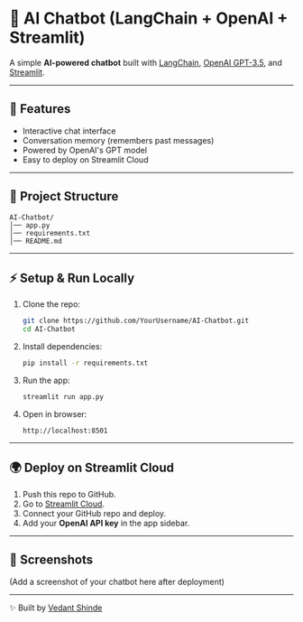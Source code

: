 # 🤖 AI Chatbot (LangChain + OpenAI + Streamlit)

A simple **AI-powered chatbot** built with [LangChain](https://www.langchain.com/), [OpenAI GPT-3.5](https://platform.openai.com/), and [Streamlit](https://streamlit.io/).

---

## 🚀 Features
- Interactive chat interface
- Conversation memory (remembers past messages)
- Powered by OpenAI's GPT model
- Easy to deploy on Streamlit Cloud

---

## 📂 Project Structure
```
AI-Chatbot/
│── app.py
│── requirements.txt
│── README.md
```

---

## ⚡ Setup & Run Locally

1. Clone the repo:
   ```bash
   git clone https://github.com/YourUsername/AI-Chatbot.git
   cd AI-Chatbot
   ```

2. Install dependencies:
   ```bash
   pip install -r requirements.txt
   ```

3. Run the app:
   ```bash
   streamlit run app.py
   ```

4. Open in browser:
   ```
   http://localhost:8501
   ```

---

## 🌍 Deploy on Streamlit Cloud
1. Push this repo to GitHub.
2. Go to [Streamlit Cloud](https://streamlit.io/cloud).
3. Connect your GitHub repo and deploy.
4. Add your **OpenAI API key** in the app sidebar.

---

## 📸 Screenshots
(Add a screenshot of your chatbot here after deployment)

---

✨ Built by [Vedant Shinde](https://github.com/YourUsername)
